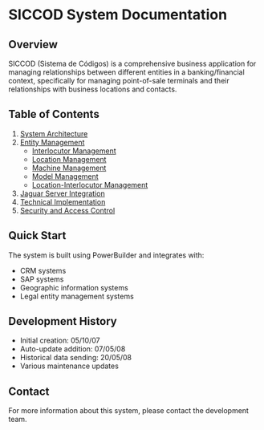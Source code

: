 # SICCOD System Documentation

## Overview
SICCOD (Sistema de Códigos) is a comprehensive business application for managing relationships between different entities in a banking/financial context, specifically for managing point-of-sale terminals and their relationships with business locations and contacts.

## Table of Contents
1. [System Architecture](./docs/architecture.md)
2. [Entity Management](./docs/entity-management.md)
   - [Interlocutor Management](./docs/entities/interlocutor.md)
   - [Location Management](./docs/entities/location.md)
   - [Machine Management](./docs/entities/machine.md)
   - [Model Management](./docs/entities/model.md)
   - [Location-Interlocutor Management](./docs/entities/location-interlocutor.md)
3. [Jaguar Server Integration](./docs/jaguar-integration.md)
4. [Technical Implementation](./docs/technical-implementation.md)
5. [Security and Access Control](./docs/security.md)

## Quick Start
The system is built using PowerBuilder and integrates with:
- CRM systems
- SAP systems
- Geographic information systems
- Legal entity management systems

## Development History
- Initial creation: 05/10/07
- Auto-update addition: 07/05/08
- Historical data sending: 20/05/08
- Various maintenance updates

## Contact
For more information about this system, please contact the development team. 